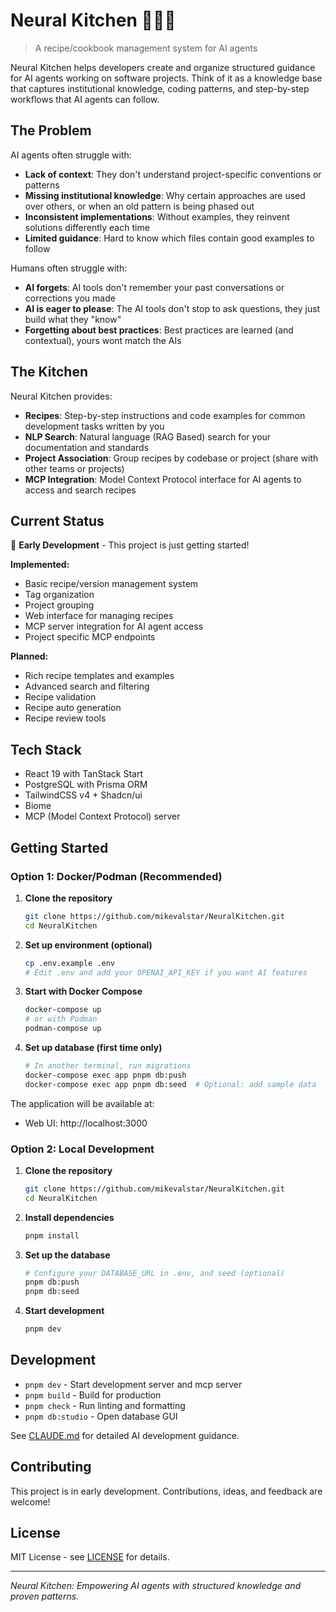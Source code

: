 # Neural Kitchen 🧠👨‍🍳

> A recipe/cookbook management system for AI agents

Neural Kitchen helps developers create and organize structured guidance for AI agents working on software projects. Think of it as a knowledge base that captures institutional knowledge, coding patterns, and step-by-step workflows that AI agents can follow.

## The Problem

AI agents often struggle with:
- **Lack of context**: They don't understand project-specific conventions or patterns
- **Missing institutional knowledge**: Why certain approaches are used over others, or when an old pattern is being phased out
- **Inconsistent implementations**: Without examples, they reinvent solutions differently each time
- **Limited guidance**: Hard to know which files contain good examples to follow

Humans often struggle with:
- **AI forgets**: AI tools don't remember your past conversations or corrections you made
- **AI is eager to please**: The AI tools don't stop to ask questions, they just build what they "know"
- **Forgetting about best practices**: Best practices are learned (and contextual), yours wont match the AIs

## The Kitchen

Neural Kitchen provides:
- **Recipes**: Step-by-step instructions and code examples for common development tasks written by you
- **NLP Search**: Natural language (RAG Based) search for your documentation and standards
- **Project Association**: Group recipes by codebase or project (share with other teams or projects)
- **MCP Integration**: Model Context Protocol interface for AI agents to access and search recipes

## Current Status

🚧 **Early Development** - This project is just getting started!

**Implemented:**
- Basic recipe/version management system
- Tag organization
- Project grouping
- Web interface for managing recipes
- MCP server integration for AI agent access
- Project specific MCP endpoints

**Planned:**
- Rich recipe templates and examples
- Advanced search and filtering
- Recipe validation
- Recipe auto generation
- Recipe review tools

## Tech Stack

- React 19 with TanStack Start
- PostgreSQL with Prisma ORM
- TailwindCSS v4 + Shadcn/ui
- Biome
- MCP (Model Context Protocol) server

## Getting Started

### Option 1: Docker/Podman (Recommended)

1. **Clone the repository**
   ```bash
   git clone https://github.com/mikevalstar/NeuralKitchen.git
   cd NeuralKitchen
   ```

2. **Set up environment (optional)**
   ```bash
   cp .env.example .env
   # Edit .env and add your OPENAI_API_KEY if you want AI features
   ```

3. **Start with Docker Compose**
   ```bash
   docker-compose up
   # or with Podman
   podman-compose up
   ```

4. **Set up database (first time only)**
   ```bash
   # In another terminal, run migrations
   docker-compose exec app pnpm db:push
   docker-compose exec app pnpm db:seed  # Optional: add sample data
   ```

The application will be available at:
- Web UI: http://localhost:3000

### Option 2: Local Development

1. **Clone the repository**
   ```bash
   git clone https://github.com/mikevalstar/NeuralKitchen.git
   cd NeuralKitchen
   ```

2. **Install dependencies**
   ```bash
   pnpm install
   ```

3. **Set up the database**
   ```bash
   # Configure your DATABASE_URL in .env, and seed (optional)
   pnpm db:push
   pnpm db:seed
   ```

4. **Start development**
   ```bash
   pnpm dev
   ```

## Development

- `pnpm dev` - Start development server and mcp server
- `pnpm build` - Build for production
- `pnpm check` - Run linting and formatting
- `pnpm db:studio` - Open database GUI

See [CLAUDE.md](./CLAUDE.md) for detailed AI development guidance.

## Contributing

This project is in early development. Contributions, ideas, and feedback are welcome!

## License

MIT License - see [LICENSE](./LICENSE) for details.

---

*Neural Kitchen: Empowering AI agents with structured knowledge and proven patterns.*